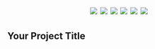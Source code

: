 <h1 align="center">
  <img src="![1](https://github.com/Dervaish-dev/ICT/assets/127773397/897efce2-13bc-4dbf-8b0b-d0a1cf21efc3)" />
  <img src="![2](https://github.com/Dervaish-dev/ICT/assets/127773397/fcfecefa-7712-4601-9f5b-4706cb3f7827)" />
  <img src="![3](https://github.com/Dervaish-dev/ICT/assets/127773397/d858887e-9f0c-4be7-93a6-fec3637a4dfe)" />
  <img src="![4](https://github.com/Dervaish-dev/ICT/assets/127773397/00a0438a-4e53-4d8d-9e99-b37c5baf10c3)" />
  <img src="![5](https://github.com/Dervaish-dev/ICT/assets/127773397/572bb7a4-4b0f-4e64-809b-2c2dcb4a5b8e)" />
  <img src="![6](https://github.com/Dervaish-dev/ICT/assets/127773397/19e69fd1-3039-4106-b60b-ca4af6cbfa0e)" />
</h1>

<h2 align="ART ALLEY">Your Project Title</h2>


